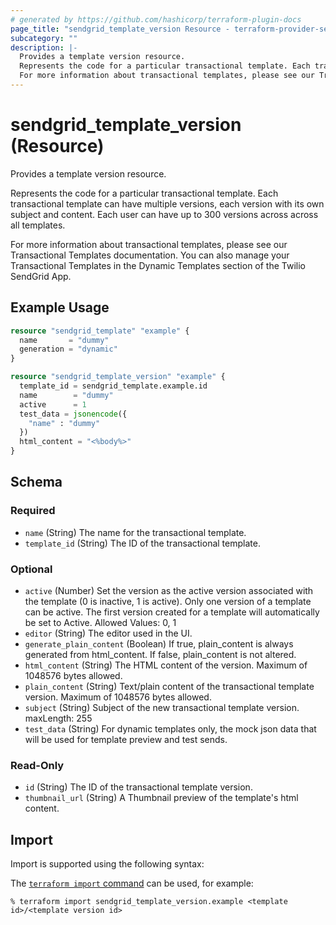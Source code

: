 ```yaml
---
# generated by https://github.com/hashicorp/terraform-plugin-docs
page_title: "sendgrid_template_version Resource - terraform-provider-sendgrid"
subcategory: ""
description: |-
  Provides a template version resource.
  Represents the code for a particular transactional template. Each transactional template can have multiple versions, each version with its own subject and content. Each user can have up to 300 versions across across all templates.
  For more information about transactional templates, please see our Transactional Templates documentation. You can also manage your Transactional Templates in the Dynamic Templates section of the Twilio SendGrid App.
---
```


# sendgrid_template_version (Resource)

Provides a template version resource.

Represents the code for a particular transactional template. Each transactional template can have multiple versions, each version with its own subject and content. Each user can have up to 300 versions across across all templates.

For more information about transactional templates, please see our Transactional Templates documentation. You can also manage your Transactional Templates in the Dynamic Templates section of the Twilio SendGrid App.

## Example Usage

```terraform
resource "sendgrid_template" "example" {
  name       = "dummy"
  generation = "dynamic"
}

resource "sendgrid_template_version" "example" {
  template_id = sendgrid_template.example.id
  name        = "dummy"
  active      = 1
  test_data = jsonencode({
    "name" : "dummy"
  })
  html_content = "<%body%>"
}
```

<!-- schema generated by tfplugindocs -->
## Schema

### Required

- `name` (String) The name for the transactional template.
- `template_id` (String) The ID of the transactional template.

### Optional

- `active` (Number) Set the version as the active version associated with the template (0 is inactive, 1 is active). Only one version of a template can be active. The first version created for a template will automatically be set to Active. Allowed Values: 0, 1
- `editor` (String) The editor used in the UI.
- `generate_plain_content` (Boolean) If true, plain_content is always generated from html_content. If false, plain_content is not altered.
- `html_content` (String) The HTML content of the version. Maximum of 1048576 bytes allowed.
- `plain_content` (String) Text/plain content of the transactional template version. Maximum of 1048576 bytes allowed.
- `subject` (String) Subject of the new transactional template version. maxLength: 255
- `test_data` (String) For dynamic templates only, the mock json data that will be used for template preview and test sends.

### Read-Only

- `id` (String) The ID of the transactional template version.
- `thumbnail_url` (String) A Thumbnail preview of the template's html content.

## Import

Import is supported using the following syntax:

The [`terraform import` command](https://developer.hashicorp.com/terraform/cli/commands/import) can be used, for example:

```shell
% terraform import sendgrid_template_version.example <template id>/<template version id>
```
